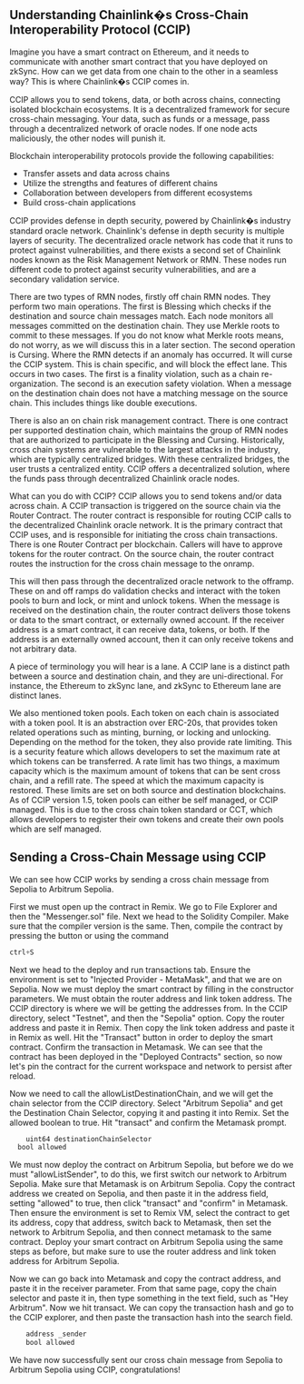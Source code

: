 ## Understanding Chainlink�s Cross-Chain Interoperability Protocol (CCIP)
Imagine you have a smart contract on Ethereum, and it needs to communicate with another smart contract that you have deployed on zkSync. How can we get data from one chain to the other in a seamless way? This is where Chainlink�s CCIP comes in.

CCIP allows you to send tokens, data, or both across chains, connecting isolated blockchain ecosystems. It is a decentralized framework for secure cross-chain messaging. Your data, such as funds or a message, pass through a decentralized network of oracle nodes. If one node acts maliciously, the other nodes will punish it.

Blockchain interoperability protocols provide the following capabilities:
* Transfer assets and data across chains
* Utilize the strengths and features of different chains
* Collaboration between developers from different ecosystems
* Build cross-chain applications

CCIP provides defense in depth security, powered by Chainlink�s industry standard oracle network. Chainlink's defense in depth security is multiple layers of security. The decentralized oracle network has code that it runs to protect against vulnerabilities, and there exists a second set of Chainlink nodes known as the Risk Management Network or RMN. These nodes run different code to protect against security vulnerabilities, and are a secondary validation service.

There are two types of RMN nodes, firstly off chain RMN nodes. They perform two main operations. The first is Blessing which checks if the destination and source chain messages match. Each node monitors all messages committed on the destination chain. They use Merkle roots to commit to these messages. If you do not know what Merkle roots means, do not worry, as we will discuss this in a later section. The second operation is Cursing. Where the RMN detects if an anomaly has occurred. It will curse the CCIP system. This is chain specific, and will block the effect lane. This occurs in two cases. The first is a finality violation, such as a chain re-organization. The second is an execution safety violation. When a message on the destination chain does not have a matching message on the source chain. This includes things like double executions.

There is also an on chain risk management contract. There is one contract per supported destination chain, which maintains the group of RMN nodes that are authorized to participate in the Blessing and Cursing. Historically, cross chain systems are vulnerable to the largest attacks in the industry, which are typically centralized bridges. With these centralized bridges, the user trusts a centralized entity. CCIP offers a decentralized solution, where the funds pass through decentralized Chainlink oracle nodes.

What can you do with CCIP? CCIP allows you to send tokens and/or data across chain. A CCIP transaction is triggered on the source chain via the Router Contract. The router contract is responsible for routing CCIP calls to the decentralized Chainlink oracle network. It is the primary contract that CCIP uses, and is responsible for initiating the cross chain transactions. There is one Router Contract per blockchain. Callers will have to approve tokens for the router contract. On the source chain, the router contract routes the instruction for the cross chain message to the onramp.

This will then pass through the decentralized oracle network to the offramp. These on and off ramps do validation checks and interact with the token pools to burn and lock, or mint and unlock tokens. When the message is received on the destination chain, the router contract delivers those tokens or data to the smart contract, or externally owned account. If the receiver address is a smart contract, it can receive data, tokens, or both. If the address is an externally owned account, then it can only receive tokens and not arbitrary data.

A piece of terminology you will hear is a lane. A CCIP lane is a distinct path between a source and destination chain, and they are uni-directional. For instance, the Ethereum to zkSync lane, and zkSync to Ethereum lane are distinct lanes. 

We also mentioned token pools. Each token on each chain is associated with a token pool. It is an abstraction over ERC-20s, that provides token related operations such as minting, burning, or locking and unlocking. Depending on the method for the token, they also provide rate limiting. This is a security feature which allows developers to set the maximum rate at which tokens can be transferred. A rate limit has two things, a maximum capacity which is the maximum amount of tokens that can be sent cross chain, and a refill rate. The speed at which the maximum capacity is restored. These limits are set on both source and destination blockchains. As of CCIP version 1.5, token pools can either be self managed, or CCIP managed. This is due to the cross chain token standard or CCT, which allows developers to register their own tokens and create their own pools which are self managed.

## Sending a Cross-Chain Message using CCIP
We can see how CCIP works by sending a cross chain message from Sepolia to Arbitrum Sepolia.

First we must open up the contract in Remix. We go to File Explorer and then the "Messenger.sol" file. Next we head to the Solidity Compiler. Make sure that the compiler version is the same. Then, compile the contract by pressing the button or using the command
```javascript
ctrl+S
```

Next we head to the deploy and run transactions tab. Ensure the environment is set to "Injected Provider - MetaMask", and that we are on Sepolia. 
Now we must deploy the smart contract by filling in the constructor parameters. We must obtain the router address and link token address. The CCIP directory is where we will be getting the addresses from. In the CCIP directory, select "Testnet", and then the "Sepolia" option. Copy the router address and paste it in Remix.
Then copy the link token address and paste it in Remix as well. Hit the "Transact" button in order to deploy the smart contract. Confirm the transaction in Metamask. We can see that the contract has been deployed in the "Deployed Contracts" section, so now let's pin the contract for the current workspace and network to persist after reload.

Now we need to call the allowListDestinationChain, and we will get the chain selector from the CCIP directory. Select "Arbitrum Sepolia" and get the Destination Chain Selector, copying it and pasting it into Remix. Set the allowed boolean to true. Hit "transact" and confirm the Metamask prompt.
```javascript
 	uint64 destinationChainSelector
  bool allowed
```

We must now deploy the contract on Arbitrum Sepolia, but before we do we must "allowListSender", to do this, we first switch our network to Arbitrum Sepolia. Make sure that Metamask is on Arbitrum Sepolia. Copy the contract address we created on Sepolia, and then paste it in the address field, setting "allowed" to true, then click "transact" and "confirm" in Metamask. Then ensure the environment is set to Remix VM, select the contract to get its address, copy that address, switch back to Metamask, then set the network to Arbitrum Sepolia, and then connect metamask to the same contract. Deploy your smart contract on Arbitrum Sepolia using the same steps as before, but make sure to use the router address and link token address for Arbitrum Sepolia.

Now we can go back into Metamask and copy the contract address, and paste it in the receiver parameter. From that same page, copy the chain selector and paste it in, then type something in the text field, such as "Hey Arbitrum". Now we hit transact. We can copy the transaction hash and go to the CCIP explorer, and then paste the transaction hash into the search field.
```javascript
    address _sender
    bool allowed
```

We have now successfully sent our cross chain message from Sepolia to Arbitrum Sepolia using CCIP, congratulations!
